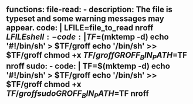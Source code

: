 functions:
  file-read:
    - description: The file is typeset and some warning messages may appear.
      code: |
        LFILE=file_to_read
        nroff $LFILE
  shell:
    - code: |
        TF=$(mktemp -d)
        echo '#!/bin/sh' > $TF/groff
        echo '/bin/sh' >> $TF/groff
        chmod +x $TF/groff
        GROFF_BIN_PATH=$TF nroff
  sudo:
    - code: |
        TF=$(mktemp -d)
        echo '#!/bin/sh' > $TF/groff
        echo '/bin/sh' >> $TF/groff
        chmod +x $TF/groff
        sudo GROFF_BIN_PATH=$TF nroff
---
